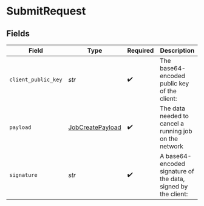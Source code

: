 # SubmitRequest

 


## Fields

| Field                                                         | Type                                                          | Required                                                      | Description                                                   |
| ------------------------------------------------------------- | ------------------------------------------------------------- | ------------------------------------------------------------- | ------------------------------------------------------------- |
| `client_public_key`                                           | *str*                                                         | :heavy_check_mark:                                            | The base64-encoded public key of the client:                  |
| `payload`                                                     | [JobCreatePayload](../../models/shared/jobcreatepayload.md)   | :heavy_check_mark:                                            | The data needed to cancel a running job on the network        |
| `signature`                                                   | *str*                                                         | :heavy_check_mark:                                            | A base64-encoded signature of the data, signed by the client: |